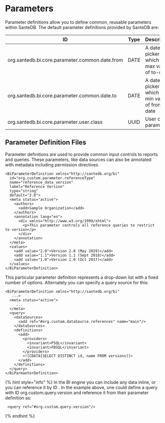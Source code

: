 # Parameters

Parameter definitions allow you to define common, reusable parameters within SanteDB. The default parameter definitions provided by SanteDB are:

| ID                                             | Type | Description                                            |
| ---------------------------------------------- | ---- | ------------------------------------------------------ |
| org.santedb.bi.core.parameter.common.date.from | DATE | A date-picker input which has a max value of to-date.  |
| org.santedb.bi.core.parameter.common.date.to   | DATE | A date picker input which has a min value of from-date |
| org.santedb.bi.core.parameter.user.class       | UUID | User class parameters.                                 |

## Parameter Definition Files

Parameter definitions are used to provide common input controls to reports and queries. These parameters, like data sources can also be annotated with metadata including permission directives.

```markup
<BiParameterDefinition xmlns="http://santedb.org/bi" 
  id="org.custom.parameter.referenceType" 
  name="reference_data_version" 
  label="Reference Version" 
  type="string" 
  default="2.0">
  <meta status="active">
    <authors>
      <add>Sample Organization</add>
    </authors>
    <annotation lang="en">
      <div xmlns="http://www.w3.org/1999/xhtml">
        <p>This parameter controls all reference queries to restrict to version</p>
      </div>
    </annotation>
  </meta>
  <values>
    <add value="2.0">Version 2.0 (May 2019)</add>
    <add value="1.1">Version 1.1 (Sept 2018)</add>
    <add value="1.0">Version 1.0 (Oct 2017)</add>
  </values>
</BiParameterDefinition>
```

This particular parameter definition represents a drop-down list with a fixed number of options. Alternately you can specify a query source for this:

```markup
<BiParameterDefinition xmlns="http://santedb.org/bi" 
   ...>
  <meta status="active"> 
     ...
  </meta>
  <query>
    <dataSources>
      <add ref="#org.custom.dataSource.references" name="main"/>
    </dataSources>
    <definitions>
      <add>
        <providers>
          <invariant>PSQL</invariant>
          <invariant>FBSQL</invariant>
        </providers>
        <![CDATA[SELECT DISTINCT id, name FROM versions]]>
      </add>
    </definitions>
  </query>
</BiParmaeterDefinition>
```

{% hint style="info" %}
In the BI engine you can include any data inline, or you can reference it by ID . In the example above, one could define a query with ID org.custom.query.version and reference it from their parameter definition as:

```markup
 <query ref="#org.custom.query.version"/>
```
{% endhint %}

###
